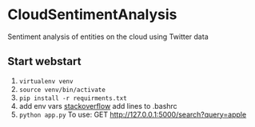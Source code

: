 # CloudSentimentAnalysis
Sentiment analysis of entities on the cloud using Twitter data

## Start webstart
1. `virtualenv venv`
2. `source venv/bin/activate`
3. `pip install -r requirments.txt`
5. add env vars [stackoverflow](https://askubuntu.com/questions/58814/how-do-i-add-environment-variables) add lines to .bashrc
4. `python app.py`
To use: GET http://127.0.0.1:5000/search?query=apple
